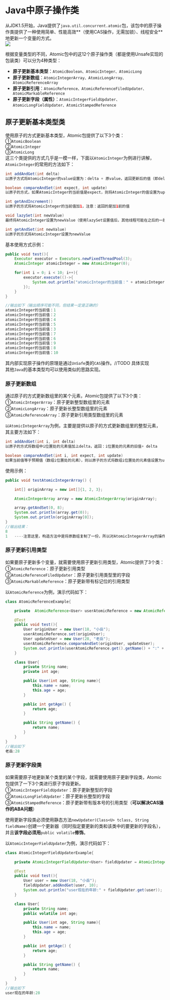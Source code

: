 # Java中原子操作类

从JDK1.5开始，Java提供了`java.util.concurrent.atomic`包，该包中的原子操作类提供了一种使用简单、性能高效**（使用CAS操作，无需加锁）、线程安全**地更新一个变量的方式。  
![](https://upload-images.jianshu.io/upload_images/1932449-0b6bed1d4ef31ec1.png?imageMogr2/auto-orient/strip|imageView2/2/w/1000/format/webp)

根据变量类型的不同，Atomic包中的这12个原子操作类（都是使用Unsafe实现的包装类）可以分为4种类型：

* **原子更新基本类型**：`AtomicBoolean、AtomicInteger、AtomicLong`
* **原子更新数组**：`AtomicIntegerArray、AtomicLongArray、AtomicReferenceArray`
* **原子更新引用**：`AtomicReference、AtomicReferenceFiledUpdater、AtomicMarkableReference`
* **原子更新字段（属性）**：`AtomicIntegerFieldUpdater、AtomicLongFieldUpdater、AtomicStampedReference` 

## 原子更新基本类型类

使用原子的方式更新基本类型，Atomic包提供了以下3个类：  
①`AtomicBoolean`  
②`AtomicInteger`  
③`AtomicLong`  
这三个类提供的方式几乎是一模一样，下面以`AtomicInteger`为例进行讲解，`AtomicInteger`的常用的方法如下：

```java
int addAndGet(int delta)
以原子方式将AtomicInteger的value设置为：delta + 原value，返回更新后的值（即delta + 原value）

boolean compareAndSet(int expect, int update)
以原子的方式，如果AtomicInteger的当前值是expect，则将AtomicInteger的值设置为update

int getAndIncrement()
以原子的方式将AtomicInteger的当前值加1，注意：返回的是加1前的值

void lazySet(int newValue)
最终将AtomicInteger设置为newValue（使用lazySet设置值后，其他线程可能在之后的一段时间内还是可以读到旧的值）

int getAndSet(int newValue)
以原子的方式将AtomicInteger设置为newValue
```

基本使用方式示例：

```java
public void test(){
    Executor executor = Executors.newFixedThreadPool(3);
    AtomicInteger atomicInteger = new AtomicInteger(0);

    for(int i = 0; i < 10; i++){
        executor.execute(()->{
            System.out.println("atomicInteger的当前值：" + atomicInteger.addAndGet(1));
        });
    }
}

//输出如下（输出顺序可能不同，但结果一定是正确的）
atomicInteger的当前值：1
atomicInteger的当前值：2
atomicInteger的当前值：4
atomicInteger的当前值：5
atomicInteger的当前值：3
atomicInteger的当前值：7
atomicInteger的当前值：6
atomicInteger的当前值：9
atomicInteger的当前值：8
atomicInteger的当前值：10
```

其内部实现原子操作的原理是通过`UnSafe`类的`CAS`操作。//TODO 具体实现  
其他`Java`的基本类型均可以使用类似的思路实现。

### 原子更新数组

通过原子的方式更新数组里的某个元素，Atomic包提供了以下3个类：  
①`AtomicIntegerArray`：原子更新整型数组里的元素  
②`AtomicLongArray`：原子更新长整型数组里的元素  
③`AtomicReferenceArray`：原子更新引用类型数组里的元素

`以AtomicIntegerArray`为例，主要是提供以原子的方式更新数组里的整型元素，其主要方法如下：

```java
int addAndGet(int i, int delta)
以原子的方式将数组中i位置处的元素值加上delta，返回：i位置处的元素的旧值+ delta

boolean compareAndSet(int i, int expect, int update)
如果当前值等于预期值（数组i位置处的元素），则以原子的方式将数组i位置处的元素值设置为update
```

使用示例：

```java
public void testAtomicIntegerArray() {

    int[] originArray = new int[]{1, 2, 3};

    AtomicIntegerArray array = new AtomicIntegerArray(originArray);

    array.getAndSet(0, 8);
    System.out.println(array.get(0));
    System.out.println(originArray[0]);
}
//输出结果：
8
1   ----注意这里，构造方法中是将原数组复制了一份，所以对AtomicIntegerArray的操作，不会影响原数组
```

### 原子更新引用类型

如果要原子更新多个变量，就需要使用原子更新引用类型，Atomic提供了3个类：  
①`AtomicReference`：原子更新引用类型  
②`AtomicReferenceFiledUpdater`：原子更新引用类型里的字段  
③`AtomicMarkableReference`：原子更新带有标记位的引用类型

以`AtomicReference`为例，演示代码如下：

```java
class AtomicReferenceExample{

    private  AtomicReference<User> userAtomicReference = new AtomicReference<>();

    @Test
    public void test(){
        User originUser = new User(18, "小岳");
        userAtomicReference.set(originUser);
        User updateUser = new User(28, "老岳");
        userAtomicReference.compareAndSet(originUser, updateUser);
        System.out.println(userAtomicReference.get().getName() + ":" + userAtomicReference.get().getAge());
    }

    class User{
        private String name;
        private int age;

        public User(int age, String name){
            this.name = name;
            this.age = age;
        }

        public int getAge() {
            return age;
        }

        public String getName() {
            return name;
        }
    }
}
//输出如下
老岳:28
```

### 原子更新字段类

如果需要原子地更新某个类里的某个字段，就需要使用原子更新字段类，Atomic包提供了一下3个类进行原子字段更新。  
①`AtomicIntegerFieldUpdater`：原子更新整型的字段  
②`AtomicLongFieldUpdater`：原子更新长整型的字段  
③`AtomicStampedReference`：原子更新带有版本号的引用类型（**可以解决CAS操作的ABA问题**）

使用更新字段类必须使用静态方法`newUpdater(Class<U> tclass, String fieldName)`创建一个更新器（同时指定要更新的类和该类中的要更新的字段名），并且**该字段必须用**`public volatile`**修饰**。

以`AtomicIntegerFieldUpdater`为例，演示代码如下：

```java
class AtomicIntegerFieldUpdaterExample{

    private AtomicIntegerFieldUpdater<User> fieldUpdater = AtomicIntegerFieldUpdater.newUpdater(User.class, "age");

    @Test
    public void test(){
        User user = new User(18, "小岳");
        fieldUpdater.addAndGet(user, 10);
        System.out.println("user现在的年龄:" + fieldUpdater.get(user));
    }

    class User{
        private String name;
        public volatile int age;

        public User(int age, String name){
            this.name = name;
            this.age = age;
        }

        public int getAge() {
            return age;
        }

        public String getName() {
            return name;
        }
    }
}
//输出如下
user现在的年龄:28
```

